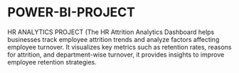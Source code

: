# POWER-BI-PROJECT
HR ANALYTICS PROJECT (The HR Attrition Analytics Dashboard helps businesses track employee attrition trends and analyze factors affecting employee turnover. It visualizes key metrics such as retention rates, reasons for attrition, and department-wise turnover, it provides insights to improve employee retention strategies.
